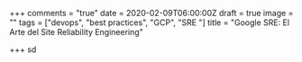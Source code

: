 +++
comments = "true"
date = 2020-02-09T06:00:00Z
draft = true
image = ""
tags = ["devops", "best practices", "GCP", "SRE "]
title = "Google SRE: El Arte del Site Reliability Engineering"

+++
sd